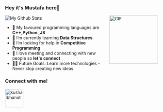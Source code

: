 ### Hey it's Mustafa here👋
<img align="right" alt="GIF" height="160px" src="https://media.giphy.com/media/du3J3cXyzhj75IOgvA/giphy.gif" />


<td>

  
![My Github Stats](https://github-readme-stats.vercel.app/api?username=Mustafa1310&show_icons=true&theme=radical)</td>
<td>
  
- 🔭 My favoured programming languages are <b>C++,Python ,JS</b>
- 🌱 I’m currently learning <b>Data Structures</b>
- 🤔 I’m looking for help in <b>Competitive Programming</b>
- 💬 I love meeting and connecting with new people so <b>let's connect</b>
- 💪🏼 Future Goals: Learn more technologies - Never stop creating new ideas.

### Connect with me!
<p align="left">
  <a href="https://www.linkedin.com/in/mustafa1310/" target="_blank"><img align="center" src="https://cdn.jsdelivr.net/npm/simple-icons@3.0.1/icons/linkedin.svg" alt="kushalbhanot" height="60" width="60" /></a> &nbsp;&nbsp;
</p>


